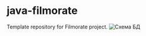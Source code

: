 # java-filmorate
Template repository for Filmorate project.
![Схема БД](java-filmorate/Filmorate%20Diagram.png)
